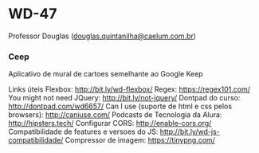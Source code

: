 # WD-47
Professor Douglas (douglas.quintanilha@caelum.com.br)

### Ceep ###

Aplicativo de mural de cartoes semelhante ao Google Keep

Links úteis
Flexbox: http://bit.ly/wd-flexbox/
Regex: https://regex101.com/
You might not need JQuery: http://bit.ly/not-jquery/
Dontpad do curso: http://dontpad.com/wd6657/
Can I use (suporte de html e css pelos browsers): http://caniuse.com/
Podcasts de Tecnologia da Alura: http://hipsters.tech/
Configurar CORS: http://enable-cors.org/
Compatibilidade de features e versoes do JS: http://bit.ly/wd-js-compatibilidade/
Compressor de imagem: https://tinypng.com/